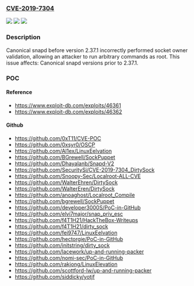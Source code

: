 ### [CVE-2019-7304](https://cve.mitre.org/cgi-bin/cvename.cgi?name=CVE-2019-7304)
![](https://img.shields.io/static/v1?label=Product&message=snapd&color=blue)
![](https://img.shields.io/static/v1?label=Version&message=%3C%202.37.1%20&color=brighgreen)
![](https://img.shields.io/static/v1?label=Vulnerability&message=Type%20confusion%20when%20performing%20access%20control%20check&color=brighgreen)

### Description

Canonical snapd before version 2.37.1 incorrectly performed socket owner validation, allowing an attacker to run arbitrary commands as root. This issue affects: Canonical snapd versions prior to 2.37.1.

### POC

#### Reference
- https://www.exploit-db.com/exploits/46361
- https://www.exploit-db.com/exploits/46362

#### Github
- https://github.com/0xT11/CVE-POC
- https://github.com/0xsyr0/OSCP
- https://github.com/Al1ex/LinuxEelvation
- https://github.com/BGrewell/SockPuppet
- https://github.com/Dhayalanb/Snapd-V2
- https://github.com/SecuritySi/CVE-2019-7304_DirtySock
- https://github.com/Snoopy-Sec/Localroot-ALL-CVE
- https://github.com/WalterEhren/DirtySock
- https://github.com/WalterEren/DirtySock
- https://github.com/anoaghost/Localroot_Compile
- https://github.com/bgrewell/SockPuppet
- https://github.com/developer3000S/PoC-in-GitHub
- https://github.com/elvi7major/snap_priv_esc
- https://github.com/f4T1H21/HackTheBox-Writeups
- https://github.com/f4T1H21/dirty_sock
- https://github.com/fei9747/LinuxEelvation
- https://github.com/hectorgie/PoC-in-GitHub
- https://github.com/initstring/dirty_sock
- https://github.com/lacework/up-and-running-packer
- https://github.com/nomi-sec/PoC-in-GitHub
- https://github.com/rakjong/LinuxElevation
- https://github.com/scottford-lw/up-and-running-packer
- https://github.com/siddicky/yotjf

